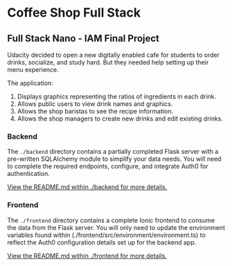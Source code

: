 # Coffee Shop Full Stack

## Full Stack Nano - IAM Final Project

Udacity decided to open a new digitally enabled cafe for students to order drinks, socialize, and study hard. But they needed help setting up their menu experience.

The application:

1. Displays graphics representing the ratios of ingredients in each drink.
2. Allows public users to view drink names and graphics.
3. Allows the shop baristas to see the recipe information.
4. Allows the shop managers to create new drinks and edit existing drinks.

### Backend

The `./backend` directory contains a partially completed Flask server with a pre-written SQLAlchemy module to simplify your data needs. You will need to complete the required endpoints, configure, and integrate Auth0 for authentication.

[View the README.md within ./backend for more details.](./backend/README.md)

### Frontend

The `./frontend` directory contains a complete Ionic frontend to consume the data from the Flask server. You will only need to update the environment variables found within (./frontend/src/environment/environment.ts) to reflect the Auth0 configuration details set up for the backend app.

[View the README.md within ./frontend for more details.](./frontend/README.md)
